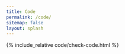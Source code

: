 ```yaml
---
title: Code
permalink: /code/
sitemap: false
layout: splash
---
```


{% include_relative code/check-code.html %}
